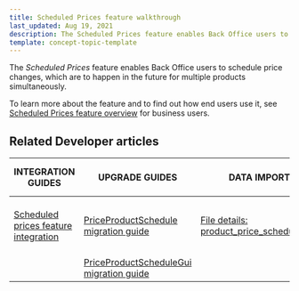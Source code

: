 ```yaml
---
title: Scheduled Prices feature walkthrough
last_updated: Aug 19, 2021
description: The Scheduled Prices feature enables Back Office users to schedule price changes, which are to happen in the future for multiple products simultaneously
template: concept-topic-template
---
```


The _Scheduled Prices_ feature enables Back Office users to schedule price changes, which are to happen in the future for multiple products simultaneously.


To learn more about the feature and to find out how end users use it, see [Scheduled Prices feature overview](/docs/scos/user/features/{{page.version}}/scheduled-prices-feature-overview.html) for business users.


## Related Developer articles

|INTEGRATION GUIDES  | UPGRADE GUIDES | DATA IMPORT | TUTORIALS AND HOWTOS |
|---------|---------|---------|---------|
| [Scheduled prices feature integration](/docs/scos/dev/feature-integration-guides/{{page.version}}/scheduled-prices-feature-integration.html) | [PriceProductSchedule migration guide](/docs/scos/dev/module-migration-guides/migration-guide-priceproductschedule.html)  | [File details: product_price_schedule.csv](/docs/scos/dev/data-import/{{page.version}}/data-import-categories/catalog-setup/pricing/file-details-product-price-schedule.csv.html) | [HowTo: Schedule cron job for Scheduled Prices](/docs/scos/dev/tutorials-and-howtos/howtos/feature-howtos/howto-schedule-cron-job-for-scheduled-prices.html)  |
|   | [PriceProductScheduleGui migration guide](/docs/scos/dev/module-migration-guides/migration-guide-priceproductschedulegui.html)  |   |   |

